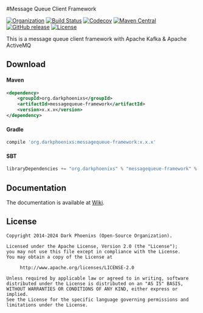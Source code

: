 #Message Queue Client Framework

[![Organization](https://img.shields.io/badge/org-%20DarkPhoenixs-yellow.svg)](http://www.darkphoenixs.org)
[![Build Status](https://travis-ci.org/DarkPhoenixs/message-queue-client-framework.svg?branch=master)](https://travis-ci.org/DarkPhoenixs/message-queue-client-framework)
[![Codecov](https://codecov.io/gh/DarkPhoenixs/message-queue-client-framework/branch/master/graph/badge.svg)](https://codecov.io/gh/DarkPhoenixs/message-queue-client-framework)
[![Maven Central](https://maven-badges.herokuapp.com/maven-central/org.darkphoenixs/messagequeue-framework/badge.svg)](https://maven-badges.herokuapp.com/maven-central/org.darkphoenixs/messagequeue-framework/)
[![GitHub release](https://img.shields.io/github/release/DarkPhoenixs/message-queue-client-framework.svg)](https://github.com/DarkPhoenixs/message-queue-client-framework/releases)
[![License](https://img.shields.io/badge/license-%20Apache%202-4EB1BA.svg)](https://www.apache.org/licenses/LICENSE-2.0.html)

  This is a message queue client framework with Apache Kafka &amp; Apache ActiveMQ

## Download

#### Maven

```xml
<dependency>
	<groupId>org.darkphoenixs</groupId>
	<artifactId>messagequeue-framework</artifactId>
	<version>x.x.x</version>
</dependency>
```

#### Gradle

```groovy
compile 'org.darkphoenixs:messagequeue-framework:x.x.x'
```

#### SBT

```scala
libraryDependencies += "org.darkphoenixs" % "messagequeue-framework" % "x.x.x"
```

## Documentation

The documentation is available at [Wiki](https://github.com/DarkPhoenixs/message-queue-client-framework/wiki).

## License

```
Copyright 2014-2024 Dark Phoenixs (Open-Source Organization).

Licensed under the Apache License, Version 2.0 (the "License");
you may not use this file except in compliance with the License.
You may obtain a copy of the License at

     http://www.apache.org/licenses/LICENSE-2.0

Unless required by applicable law or agreed to in writing, software
distributed under the License is distributed on an "AS IS" BASIS,
WITHOUT WARRANTIES OR CONDITIONS OF ANY KIND, either express or implied.
See the License for the specific language governing permissions and
limitations under the License.
```
